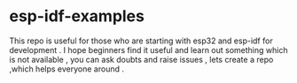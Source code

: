 # esp-idf-examples
This repo is useful for those who are starting with esp32 and esp-idf for development .
I hope beginners find it useful and learn out something which is not available , you can ask doubts and raise issues , lets create a repo ,which helps everyone around .
